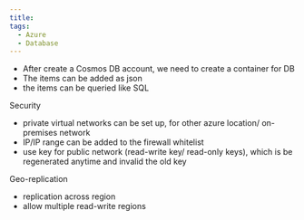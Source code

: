 ```yaml
---
title: 
tags:
  - Azure
  - Database
---
```

- After create a Cosmos DB account, we need to create a container for DB
- The items can be added as json
- the items can be queried like SQL

Security
- private virtual networks can be set up, for other azure location/ on-premises network
- IP/IP range can be added to the firewall whitelist
- use key for public network (read-write key/ read-only keys), which is be regenerated anytime and invalid the old key

Geo-replication
- replication across region
- allow multiple read-write regions

